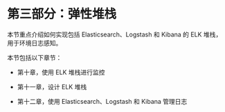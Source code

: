 # 第三部分：弹性堆栈

本节重点介绍如何实现包括 Elasticsearch、Logstash 和 Kibana 的 ELK 堆栈，用于环境日志感知。

本节包括以下章节：

+   第十章，使用 ELK 堆栈进行监控

+   第十一章，设计 ELK 堆栈

+   第十二章，使用 Elasticsearch、Logstash 和 Kibana 管理日志
